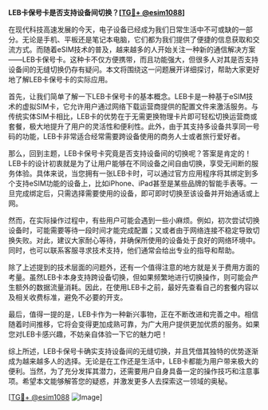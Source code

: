 **LEB卡保号卡是否支持设备间切换？[[TG💪+ @esim1088](https://t.me/s/esim1088)]**

在现代科技高速发展的今天，电子设备已经成为我们日常生活中不可或缺的一部分。无论是手机、平板还是笔记本电脑，它们都为我们提供了便捷的信息获取和交流方式。而随着eSIM技术的普及，越来越多的人开始关注一种新的通信解决方案——LEB卡保号卡。这种卡不仅方便携带，而且功能强大，但很多人对其是否支持设备间的无缝切换仍存有疑问。本文将围绕这一问题展开详细探讨，帮助大家更好地了解LEB卡保号卡的实际应用。

首先，让我们简单了解一下LEB卡保号卡的基本概念。LEB卡是一种基于eSIM技术的虚拟SIM卡，它允许用户通过网络下载运营商提供的配置文件来激活服务。与传统实体SIM卡相比，LEB卡的优势在于无需更换物理卡片即可轻松切换运营商或套餐，极大地提升了用户的灵活性和便利性。此外，由于其支持多设备共享同一号码的功能，LEB卡非常适合经常需要跨设备使用的商务人士或者旅行爱好者。

那么，回到主题，LEB卡保号卡究竟是否支持设备间的切换呢？答案是肯定的！LEB卡的设计初衷就是为了让用户能够在不同设备之间自由切换，享受无间断的服务体验。具体来说，当您拥有一张LEB卡时，可以通过官方应用程序将其绑定到多个支持eSIM功能的设备上，比如iPhone、iPad甚至是某些品牌的智能手表等。一旦完成绑定后，只需选择需要使用的设备，即可即时切换至该设备并开始通话或上网。

然而，在实际操作过程中，有些用户可能会遇到一些小麻烦。例如，初次尝试切换设备时，可能需要等待一段时间才能完成配置；又或者由于网络连接不稳定导致切换失败。对此，建议大家耐心等待，并确保所使用的设备处于良好的网络环境中。同时，也可以联系客服寻求技术支持，他们通常会给出专业的指导和帮助。

除了上述提到的技术层面的问题外，还有一个值得注意的地方就是关于费用方面的考量。虽然LEB卡本身支持跨设备切换，但如果频繁地进行切换操作，则可能会产生额外的数据流量消耗。因此，在使用LEB卡之前，最好先查看自己的套餐内容以及相关收费标准，避免不必要的开支。

最后，值得一提的是，LEB卡作为一种新兴事物，正在不断改进和完善之中。相信随着时间推移，它将会变得更加成熟可靠，为广大用户提供更加优质的服务。如果您对LEB卡感兴趣，不妨亲自体验一下它的魅力吧！

综上所述，LEB卡保号卡确实支持设备间的无缝切换，并且凭借其独特的优势逐渐成为越来越多人的选择。无论是在工作还是生活中，LEB卡都能为用户带来极大的便利。当然，为了充分发挥其潜力，还需要用户自身具备一定的操作技巧和注意事项。希望本文能够解答您的疑惑，并激发更多人去探索这一领域的奥秘。

[[TG💪+ @esim1088](https://t.me/s/esim1088) ![Image](https://i.postimg.cc/4NQfJmqS/Snipaste-2025-05-13-00-14-12.png)]